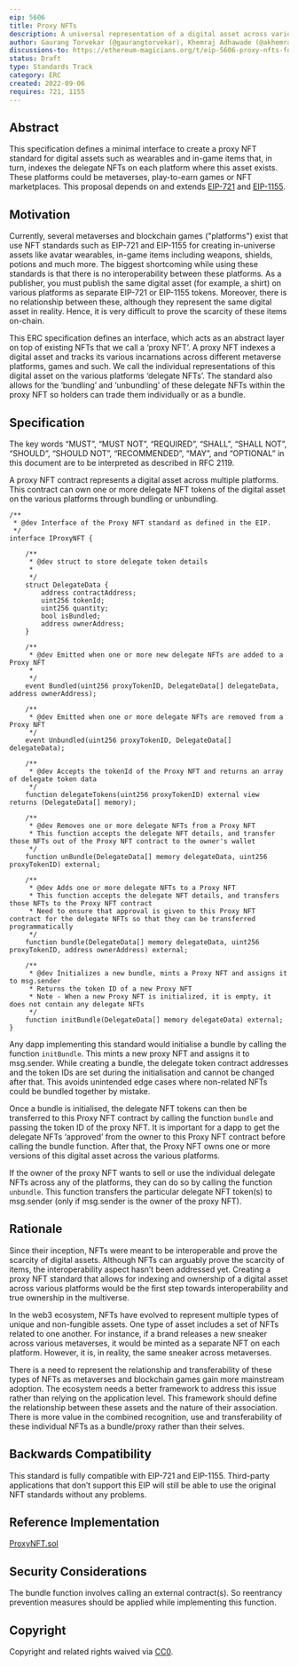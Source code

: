 ```yaml
---
eip: 5606
title: Proxy NFTs
description: A universal representation of a digital asset across various platforms through a wrapper NFT
author: Gaurang Torvekar (@gaurangtorvekar), Khemraj Adhawade (@akhemraj), Nikhil Asrani (@nikhilasrani)
discussions-to: https://ethereum-magicians.org/t/eip-5606-proxy-nfts-for-digital-asset-interoperability/10698
status: Draft
type: Standards Track
category: ERC
created: 2022-09-06
requires: 721, 1155
---
```


## Abstract

This specification defines a minimal interface to create a proxy NFT standard for digital assets such as wearables and in-game items that, in turn, indexes the delegate NFTs on each platform where this asset exists. These platforms could be metaverses, play-to-earn games or NFT marketplaces. This proposal depends on and extends [EIP-721](./eip-721.md) and [EIP-1155](./eip-1155.md).

## Motivation

Currently, several metaverses and blockchain games ("platforms") exist that use NFT standards such as EIP-721 and EIP-1155 for creating in-universe assets like avatar wearables, in-game items including weapons, shields, potions and much more. The biggest shortcoming while using these standards is that there is no interoperability between these platforms. As a publisher, you must publish the same digital asset (for example, a shirt) on various platforms as separate EIP-721 or EIP-1155 tokens. Moreover, there is no relationship between these, although they represent the same digital asset in reality. Hence, it is very difficult to prove the scarcity of these items on-chain.

This ERC specification defines an interface, which acts as an abstract layer on top of existing NFTs that we call a ‘proxy NFT’. A proxy NFT indexes a digital asset and tracks its various incarnations across different metaverse platforms, games and such. We call the individual representations of this digital asset on the various platforms ‘delegate NFTs’. The standard also allows for the ‘bundling’ and ‘unbundling’ of these delegate NFTs within the proxy NFT so holders can trade them individually or as a bundle.

## Specification

The key words “MUST”, “MUST NOT”, “REQUIRED”, “SHALL”, “SHALL NOT”, “SHOULD”, “SHOULD NOT”, “RECOMMENDED”, “MAY”, and “OPTIONAL” in this document are to be interpreted as described in RFC 2119.

A proxy NFT contract represents a digital asset across multiple platforms. This contract can own one or more delegate NFT tokens of the digital asset on the various platforms through bundling or unbundling.

```
/**
 * @dev Interface of the Proxy NFT standard as defined in the EIP.
 */
interface IProxyNFT {

    /**
     * @dev struct to store delegate token details
     *
     */
    struct DelegateData {
        address contractAddress;
        uint256 tokenId;
        uint256 quantity;
        bool isBundled;
        address ownerAddress;
    }

    /**
     * @dev Emitted when one or more new delegate NFTs are added to a Proxy NFT
     *
     */
    event Bundled(uint256 proxyTokenID, DelegateData[] delegateData, address ownerAddress);

    /**
     * @dev Emitted when one or more delegate NFTs are removed from a Proxy NFT
     */
    event Unbundled(uint256 proxyTokenID, DelegateData[] delegateData);

    /**
     * @dev Accepts the tokenId of the Proxy NFT and returns an array of delegate token data
     */
    function delegateTokens(uint256 proxyTokenID) external view returns (DelegateData[] memory);

    /**
     * @dev Removes one or more delegate NFTs from a Proxy NFT
     * This function accepts the delegate NFT details, and transfer those NFTs out of the Proxy NFT contract to the owner's wallet
     */
    function unBundle(DelegateData[] memory delegateData, uint256 proxyTokenID) external;

    /**
     * @dev Adds one or more delegate NFTs to a Proxy NFT
     * This function accepts the delegate NFT details, and transfers those NFTs to the Proxy NFT contract
     * Need to ensure that approval is given to this Proxy NFT contract for the delegate NFTs so that they can be transferred programmatically
     */
    function bundle(DelegateData[] memory delegateData, uint256 proxyTokenID, address ownerAddress) external;

    /**
     * @dev Initializes a new bundle, mints a Proxy NFT and assigns it to msg.sender
     * Returns the token ID of a new Proxy NFT
     * Note - When a new Proxy NFT is initialized, it is empty, it does not contain any delegate NFTs
     */
    function initBundle(DelegateData[] memory delegateData) external;
}
```

Any dapp implementing this standard would initialise a bundle by calling the function `initBundle`. This mints a new proxy NFT and assigns it to msg.sender. While creating a bundle, the delegate token contract addresses and the token IDs are set during the initialisation and cannot be changed after that. This avoids unintended edge cases where non-related NFTs could be bundled together by mistake.

Once a bundle is initialised, the delegate NFT tokens can then be transferred to this Proxy NFT contract by calling the function `bundle` and passing the token ID of the proxy NFT. It is important for a dapp to get the delegate NFTs ‘approved’ from the owner to this Proxy NFT contract before calling the bundle function. After that, the Proxy NFT owns one or more versions of this digital asset across the various platforms.

If the owner of the proxy NFT wants to sell or use the individual delegate NFTs across any of the platforms, they can do so by calling the function `unbundle`. This function transfers the particular delegate NFT token(s) to msg.sender (only if msg.sender is the owner of the proxy NFT).

## Rationale

Since their inception, NFTs were meant to be interoperable and prove the scarcity of digital assets. Although NFTs can arguably prove the scarcity of items, the interoperability aspect hasn’t been addressed yet. Creating a proxy NFT standard that allows for indexing and ownership of a digital asset across various platforms would be the first step towards interoperability and true ownership in the multiverse.

In the web3 ecosystem, NFTs have evolved to represent multiple types of unique and non-fungible assets. One type of asset includes a set of NFTs related to one another. For instance, if a brand releases a new sneaker across various metaverses, it would be minted as a separate NFT on each platform. However, it is, in reality, the same sneaker across metaverses.

There is a need to represent the relationship and transferability of these types of NFTs as metaverses and blockchain games gain more mainstream adoption. The ecosystem needs a better framework to address this issue rather than relying on the application level. This framework should define the relationship between these assets and the nature of their association. There is more value in the combined recognition, use and transferability of these individual NFTs as a bundle/proxy rather than their selves.

## Backwards Compatibility

This standard is fully compatible with EIP-721 and EIP-1155. Third-party applications that don’t support this EIP will still be able to use the original NFT standards without any problems.

## Reference Implementation

[ProxyNFT.sol](../assets/eip-5606/contracts/ProxyNFT.sol)

## Security Considerations

The bundle function involves calling an external contract(s). So reentrancy prevention measures should be applied while implementing this function.

## Copyright

Copyright and related rights waived via [CC0](../LICENSE.md).
